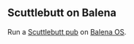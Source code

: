 Scuttlebutt on Balena
---------------------

Run a [Scuttlebutt pub][1] on [Balena OS][2].

[1]: https://github.com/ssbc/ssb-minimal-pub-server
[2]: https://balena.io
